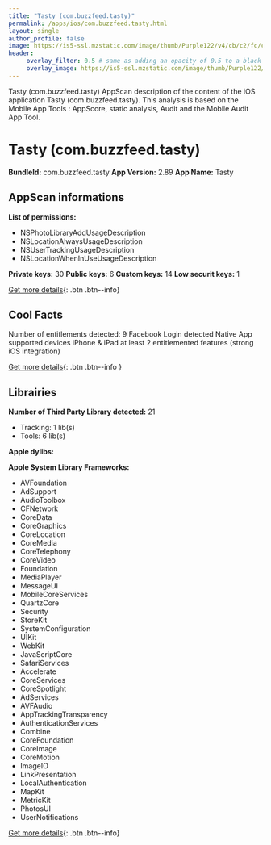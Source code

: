 ```yaml
---
title: "Tasty (com.buzzfeed.tasty)"
permalink: /apps/ios/com.buzzfeed.tasty.html
layout: single
author_profile: false
image: https://is5-ssl.mzstatic.com/image/thumb/Purple122/v4/cb/c2/fc/cbc2fc05-7ae3-8083-2cac-0313a4fcb907/AppIcon-0-1x_U007emarketing-0-7-0-85-220.png/512x512bb.jpg
header: 
     overlay_filter: 0.5 # same as adding an opacity of 0.5 to a black background
     overlay_image: https://is5-ssl.mzstatic.com/image/thumb/Purple122/v4/cb/c2/fc/cbc2fc05-7ae3-8083-2cac-0313a4fcb907/AppIcon-0-1x_U007emarketing-0-7-0-85-220.png/512x512bb.jpg
---
```

Tasty (com.buzzfeed.tasty) AppScan description of the content of the iOS application Tasty (com.buzzfeed.tasty). This analysis is based on the Mobile App Tools : AppScore, static analysis, Audit and the Mobile Audit App Tool.

# Tasty (com.buzzfeed.tasty)

**BundleId:** com.buzzfeed.tasty
**App Version:** 2.89
**App Name:** Tasty


## AppScan informations 

**List of permissions:** 
- NSPhotoLibraryAddUsageDescription
- NSLocationAlwaysUsageDescription
- NSUserTrackingUsageDescription
- NSLocationWhenInUseUsageDescription
  
  
**Private keys:** 30
**Public keys:** 6
**Custom keys:** 14
**Low securit keys:** 1
  
[Get more details](/pricing.html){: .btn .btn--info}

## Cool Facts

Number of entitlements detected: 9
Facebook Login detected
Native App
supported devices iPhone & iPad
at least 2 entitlemented features (strong iOS integration)
  
[Get more details](/pricing.html){: .btn .btn--info }

## Librairies 
**Number of Third Party Library detected:** 21
- Tracking: 1 lib(s)
- Tools: 6 lib(s)


**Apple dylibs:**


**Apple System Library Frameworks:**
- AVFoundation
- AdSupport
- AudioToolbox
- CFNetwork
- CoreData
- CoreGraphics
- CoreLocation
- CoreMedia
- CoreTelephony
- CoreVideo
- Foundation
- MediaPlayer
- MessageUI
- MobileCoreServices
- QuartzCore
- Security
- StoreKit
- SystemConfiguration
- UIKit
- WebKit
- JavaScriptCore
- SafariServices
- Accelerate
- CoreServices
- CoreSpotlight
- AdServices
- AVFAudio
- AppTrackingTransparency
- AuthenticationServices
- Combine
- CoreFoundation
- CoreImage
- CoreMotion
- ImageIO
- LinkPresentation
- LocalAuthentication
- MapKit
- MetricKit
- PhotosUI
- UserNotifications


  
[Get more details](/pricing.html){: .btn .btn--info}

